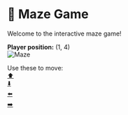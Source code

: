 # 🧩 Maze Game  
Welcome to the interactive maze game!

**Player position:** (1, 4)  
![Maze](https://recognize-instructor-criteria-other.trycloudflare.com/images/pos_1_4.png?t=1760500114933)

Use these to move:  
[⬆️](https://recognize-instructor-criteria-other.trycloudflare.com/move/1_4_w)  
[⬇️](https://recognize-instructor-criteria-other.trycloudflare.com/move/1_4_s)  
[⬅️](https://recognize-instructor-criteria-other.trycloudflare.com/move/1_4_a)  
[➡️](https://recognize-instructor-criteria-other.trycloudflare.com/move/1_4_d)
